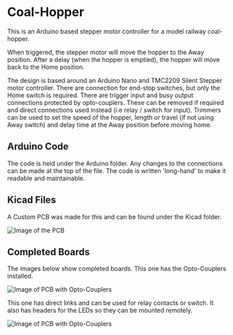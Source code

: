 # Coal-Hopper
This is an Arduino based stepper motor controller for a model railway coal-hopper.

When triggered, the stepper motor will move the hopper to the Away position. After a delay (when the hopper is emptied), the hopper will move back to the Home position.

The design is based around an Arduino Nano and TMC2209 Silent Stepper motor controller. There are connection for end-stop switches, but only the Home switch is required. There are trigger input and busy output connections protected by opto-couplers. These can be removed if required and direct connections used instead (i.e relay / switch for input). Trimmers can be used to set the speed of the hopper, length or travel (if not using Away switch) and delay time at the Away position before moving home.

## Arduino Code
The code is held under the Arduino folder. Any changes to the connections can be made at the top of the file. The code is written 'long-hand' to make it readable and maintainable.

## Kicad Files
A Custom PCB was made for this and can be found under the Kicad folder.

![Image of the PCB](Assets/pcb-blank.png)

## Completed Boards
The images below show completed boards. 
This one has the Opto-Couplers installed.

![Image of PCB with Opto-Couplers](Assets/pcb-opto.png)

This one has direct links and can be used for relay contacts or switch. It also has headers for the LEDs so they can be mounted remotely.

![Image of PCB with Opto-Couplers](Assets/pcb-direct.png)


